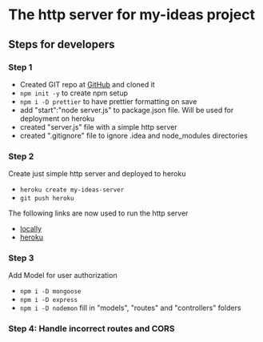 # The http server for my-ideas project
## Steps for developers
### Step 1
* Created GIT repo at [GitHub](https://github.com/tsharon-byte/my-ideas-server) and cloned it
* `npm init -y` to create npm setup
* `npm i -D prettier` to have prettier formatting on save
* add "start":"node server.js" to package.json file. Will be used for deployment on heroku
* created "server.js" file with a simple http server
* created ".gitignore" file to ignore .idea and node_modules directories
### Step 2
Create just simple http server and deployed to heroku
* `heroku create my-ideas-server`
* `git push heroku`

The following links are now used to run the http server
* [locally](http://localhost:3000)
* [heroku](https://my-ideas-server.herokuapp.com/)

### Step 3
Add Model for user authorization
* `npm i -D mongoose`
* `npm i -D express`
* `npm i -D nodemon`
fill in "models", "routes" and "controllers" folders
  
### Step 4: Handle incorrect routes and CORS